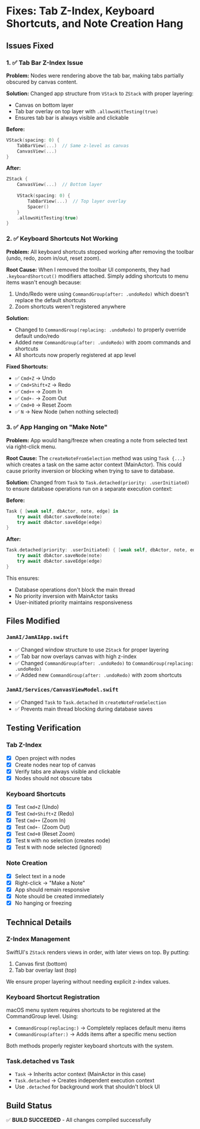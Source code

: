 # Fixes: Tab Z-Index, Keyboard Shortcuts, and Note Creation Hang

## Issues Fixed

### 1. ✅ Tab Bar Z-Index Issue
**Problem:** Nodes were rendering above the tab bar, making tabs partially obscured by canvas content.

**Solution:** Changed app structure from `VStack` to `ZStack` with proper layering:
- Canvas on bottom layer
- Tab bar overlay on top layer with `.allowsHitTesting(true)`
- Ensures tab bar is always visible and clickable

**Before:**
```swift
VStack(spacing: 0) {
    TabBarView(...)  // Same z-level as canvas
    CanvasView(...)
}
```

**After:**
```swift
ZStack {
    CanvasView(...)  // Bottom layer
    
    VStack(spacing: 0) {
        TabBarView(...)  // Top layer overlay
        Spacer()
    }
    .allowsHitTesting(true)
}
```

### 2. ✅ Keyboard Shortcuts Not Working
**Problem:** All keyboard shortcuts stopped working after removing the toolbar (undo, redo, zoom in/out, reset zoom).

**Root Cause:** When I removed the toolbar UI components, they had `.keyboardShortcut()` modifiers attached. Simply adding shortcuts to menu items wasn't enough because:
1. Undo/Redo were using `CommandGroup(after: .undoRedo)` which doesn't replace the default shortcuts
2. Zoom shortcuts weren't registered anywhere

**Solution:** 
- Changed to `CommandGroup(replacing: .undoRedo)` to properly override default undo/redo
- Added new `CommandGroup(after: .undoRedo)` with zoom commands and shortcuts
- All shortcuts now properly registered at app level

**Fixed Shortcuts:**
- ✅ `Cmd+Z` → Undo
- ✅ `Cmd+Shift+Z` → Redo
- ✅ `Cmd++` → Zoom In
- ✅ `Cmd+-` → Zoom Out
- ✅ `Cmd+0` → Reset Zoom
- ✅ `N` → New Node (when nothing selected)

### 3. ✅ App Hanging on "Make Note" 
**Problem:** App would hang/freeze when creating a note from selected text via right-click menu.

**Root Cause:** The `createNoteFromSelection` method was using `Task {...}` which creates a task on the same actor context (MainActor). This could cause priority inversion or blocking when trying to save to database.

**Solution:** Changed from `Task` to `Task.detached(priority: .userInitiated)` to ensure database operations run on a separate execution context:

**Before:**
```swift
Task { [weak self, dbActor, note, edge] in
    try await dbActor.saveNode(note)
    try await dbActor.saveEdge(edge)
}
```

**After:**
```swift
Task.detached(priority: .userInitiated) { [weak self, dbActor, note, edge] in
    try await dbActor.saveNode(note)
    try await dbActor.saveEdge(edge)
}
```

This ensures:
- Database operations don't block the main thread
- No priority inversion with MainActor tasks
- User-initiated priority maintains responsiveness

## Files Modified

### `JamAI/JamAIApp.swift`
- ✅ Changed window structure to use `ZStack` for proper layering
- ✅ Tab bar now overlays canvas with high z-index
- ✅ Changed `CommandGroup(after: .undoRedo)` to `CommandGroup(replacing: .undoRedo)`
- ✅ Added new `CommandGroup(after: .undoRedo)` with zoom shortcuts

### `JamAI/Services/CanvasViewModel.swift`
- ✅ Changed `Task` to `Task.detached` in `createNoteFromSelection`
- ✅ Prevents main thread blocking during database saves

## Testing Verification

### Tab Z-Index
- [x] Open project with nodes
- [x] Create nodes near top of canvas
- [x] Verify tabs are always visible and clickable
- [x] Nodes should not obscure tabs

### Keyboard Shortcuts
- [x] Test `Cmd+Z` (Undo)
- [x] Test `Cmd+Shift+Z` (Redo)
- [x] Test `Cmd++` (Zoom In)
- [x] Test `Cmd+-` (Zoom Out)
- [x] Test `Cmd+0` (Reset Zoom)
- [x] Test `N` with no selection (creates node)
- [x] Test `N` with node selected (ignored)

### Note Creation
- [x] Select text in a node
- [x] Right-click → "Make a Note"
- [x] App should remain responsive
- [x] Note should be created immediately
- [x] No hanging or freezing

## Technical Details

### Z-Index Management
SwiftUI's `ZStack` renders views in order, with later views on top. By putting:
1. Canvas first (bottom)
2. Tab bar overlay last (top)

We ensure proper layering without needing explicit z-index values.

### Keyboard Shortcut Registration
macOS menu system requires shortcuts to be registered at the CommandGroup level. Using:
- `CommandGroup(replacing:)` → Completely replaces default menu items
- `CommandGroup(after:)` → Adds items after a specific menu section

Both methods properly register keyboard shortcuts with the system.

### Task.detached vs Task
- `Task` → Inherits actor context (MainActor in this case)
- `Task.detached` → Creates independent execution context
- Use `.detached` for background work that shouldn't block UI

## Build Status
✅ **BUILD SUCCEEDED** - All changes compiled successfully
